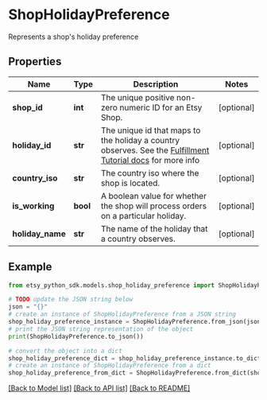 # ShopHolidayPreference

Represents a shop's holiday preference

## Properties

Name | Type | Description | Notes
------------ | ------------- | ------------- | -------------
**shop_id** | **int** | The unique positive non-zero numeric ID for an Etsy Shop. | [optional] 
**holiday_id** | **str** | The unique id that maps to the holiday a country observes. See the [Fulfillment Tutorial docs](https://developer.etsy.com/documentation/tutorials/fulfillment/#country-holidays) for more info | [optional] 
**country_iso** | **str** | The country iso where the shop is located. | [optional] 
**is_working** | **bool** | A boolean value for whether the shop will process orders on a particular holiday. | [optional] 
**holiday_name** | **str** | The name of the holiday that a country observes. | [optional] 

## Example

```python
from etsy_python_sdk.models.shop_holiday_preference import ShopHolidayPreference

# TODO update the JSON string below
json = "{}"
# create an instance of ShopHolidayPreference from a JSON string
shop_holiday_preference_instance = ShopHolidayPreference.from_json(json)
# print the JSON string representation of the object
print(ShopHolidayPreference.to_json())

# convert the object into a dict
shop_holiday_preference_dict = shop_holiday_preference_instance.to_dict()
# create an instance of ShopHolidayPreference from a dict
shop_holiday_preference_from_dict = ShopHolidayPreference.from_dict(shop_holiday_preference_dict)
```
[[Back to Model list]](../README.md#documentation-for-models) [[Back to API list]](../README.md#documentation-for-api-endpoints) [[Back to README]](../README.md)



